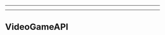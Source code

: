 ----------------------------------------------------------------------------------------
----------------------------------------------------------------------------------------------------
# VideoGameAPI
